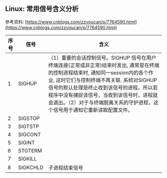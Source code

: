 ## Linux: 常用信号含义分析

参考资料: [https://www.cnblogs.com/zzyoucan/p/7764590.html](https://www.cnblogs.com/zzyoucan/p/7764590.html)

| 序号 | 信号 | 含义 |
| -- | -- | -- |
| 1 | SIGHUP | （1）重要的会话控制信号。SIGHUP 信号在用户终端连接(正常或非正常)结束时发出, 通常是在终端的控制进程结束时, 通知同一session内的各个作业, 这时它们与控制终端不再关联. 系统对SIGHUP信号的默认处理是终止收到该信号的进程。所以若程序中没有捕捉该信号，当收到该信号时，进程就会退出。（2）对于与终端脱离关系的守护进程，这个信号用于通知它重新读取配置文件。 |
| 2 | SIGSTOP | |
| 3 | SIGTSTP| |
| 4 | SIGCONT |
| 5 | SIGINT | |
| 6 | STGTERM | |
| 7 | SIGKILL | |
| 8 | SIGKCHLD | 子进程结束信号 |
